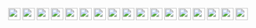 <img src="http://fuba.moaningnerds.org/unicodemoticon/? （" width="25px" height="25px">
<img src="http://fuba.moaningnerds.org/unicodemoticon/? P" width="25px" height="25px">
<img src="http://fuba.moaningnerds.org/unicodemoticon/? N" width="25px" height="25px">
<img src="http://fuba.moaningnerds.org/unicodemoticon/? G" width="25px" height="25px">
<img src="http://fuba.moaningnerds.org/unicodemoticon/?%E7%94%BB" width="25px" height="25px">
<img src="http://fuba.moaningnerds.org/unicodemoticon/?%E5%83%8F" width="25px" height="25px">
<img src="http://fuba.moaningnerds.org/unicodemoticon/? ，" width="25px" height="25px">
<img src="http://fuba.moaningnerds.org/unicodemoticon/? 2" width="25px" height="25px">
<img src="http://fuba.moaningnerds.org/unicodemoticon/? 5" width="25px" height="25px">
<img src="http://fuba.moaningnerds.org/unicodemoticon/? 6" width="25px" height="25px">
<img src="http://fuba.moaningnerds.org/unicodemoticon/? x" width="25px" height="25px">
<img src="http://fuba.moaningnerds.org/unicodemoticon/? 2" width="25px" height="25px">
<img src="http://fuba.moaningnerds.org/unicodemoticon/? 5" width="25px" height="25px">
<img src="http://fuba.moaningnerds.org/unicodemoticon/? 6" width="25px" height="25px">
<img src="http://fuba.moaningnerds.org/unicodemoticon/? p" width="25px" height="25px">
<img src="http://fuba.moaningnerds.org/unicodemoticon/? x" width="25px" height="25px">
<img src="http://fuba.moaningnerds.org/unicodemoticon/? ）" width="25px" height="25px">

